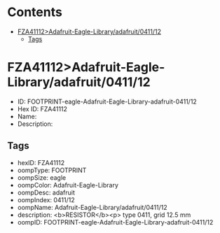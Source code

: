 



Contents
========

* [FZA41112>Adafruit-Eagle-Library/adafruit/0411/12](#fza41112adafruit-eagle-libraryadafruit041112)
	* [Tags](#tags)

# FZA41112>Adafruit-Eagle-Library/adafruit/0411/12

- ID: FOOTPRINT-eagle-Adafruit-Eagle-Library-adafruit-0411/12
- Hex ID: FZA41112
- Name: 
- Description: 

## Tags

- hexID: FZA41112
- oompType: FOOTPRINT
- oompSize: eagle
- oompColor: Adafruit-Eagle-Library
- oompDesc: adafruit
- oompIndex: 0411/12
- oompName: Adafruit-Eagle-Library/adafruit/0411/12
- description: &lt;b&gt;RESISTOR&lt;/b&gt;&lt;p&gt;
type 0411, grid 12.5 mm
- oompID: FOOTPRINT-eagle-Adafruit-Eagle-Library-adafruit-0411/12
